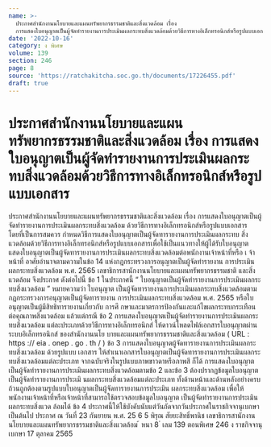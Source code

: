 ```yaml
---
name: >-
  ประกาศสำนักงานนโยบายและแผนทรัพยากรธรรมชาติและสิ่งแวดล้อม เรื่อง
  การแสดงใบอนุญาตเป็นผู้จัดทำรายงานการประเมินผลกระทบสิ่งแวดล้อมด้วยวิธีการทางอิเล็กทรอนิกส์หรือรูปแบบเอกสาร
date: '2022-10-16'
category: ง พิเศษ
volume: 139
section: 246
page: 8
source: 'https://ratchakitcha.soc.go.th/documents/17226455.pdf'
draft: true
---
```


# ประกาศสำนักงานนโยบายและแผนทรัพยากรธรรมชาติและสิ่งแวดล้อม เรื่อง การแสดงใบอนุญาตเป็นผู้จัดทำรายงานการประเมินผลกระทบสิ่งแวดล้อมด้วยวิธีการทางอิเล็กทรอนิกส์หรือรูปแบบเอกสาร

ประกาศสำนักงานนโยบายและแผนทรัพยากรธรรมชาติและสิ่งแวดล้อม เรื่อง การแสดงใบอนุญาตเป็นผู้จัดทำรายงานการประเมินผลกระทบสิ่งแวดล้อม ด้วยวิธีการทางอิเล็กทรอนิกส์หรือรูปแบบเอกสาร โดยที่เป็นการสมควร กำหนดวิธีการแสดงใบอนุญาตเป็นผู้จัดทารายงานการประเมินผลกระทบ สิ่งแวดล้อมด้วยวิธีการทางอิเล็กทรอนิกส์หรือรูปแบบเอกสารเพื่อใช้เป็นแนวทางให้ผู้ได้รับใบอนุญาต แสดงใบอนุญาตเป็นผู้จัดทารายงานการประเมินผลกระทบสิ่งแวดล้อมต่อพนักงานเจ้าหน้าที่หรือ เ จ้าหน้าที่ อาศัยอำนาจตามความในข้อ 14 แห่งกฎกระทรวงการอนุญาตเป็นผู้จัดทำรายงาน การประเมินผลกระทบสิ่งแวดล้อม พ.ศ. 2565 เลขาธิการสานักงานนโยบายและแผนทรัพยากรธรรมชาติ และสิ่งแวดล้อม จึงประกาศ ดังต่อไปนี้ ข้อ 1 ในประกาศนี้ “ ใบอนุญาตเป็นผู้จัดทำรายงานการประเมินผลกระทบสิ่งแวดล้อม ” หมายความว่า ใบอนุญาต เป็นผู้จัดทารายงานการประเมินผลกระทบสิ่งแวดล้อมตามกฎกระทรวงการอนุญาตเป็นผู้จัดทารายงาน การประเมินผลกระทบสิ่งแวดล้อม พ.ศ. 2565 หรือใบอนุญาตเป็นผู้มีสิทธิทารายงานเกี่ยวกับ การศึ กษาและมาตรการป้องกันและแก้ไขผลกระทบกระเทือนต่อคุณภาพสิ่งแวดล้อม แล้วแต่กรณี ข้อ 2 การแสดงใบอนุญาตเป็นผู้จัดทำรายงานการประเมินผลกระทบสิ่งแวดล้อม แต่ละประเภทด้วยวิธีการทางอิเล็กทรอนิกส์ ให้ดาวน์โหลดไฟล์เอกสารใบอนุญาตผ่านระบบอิเล็กทรอนิกส์ ของสำนักงานนโย บายและแผนทรัพยากรธรรมชาติและสิ่งแวดล้อม ( URL : https :// eia . onep . go . th / ) ข้อ 3 การแสดงใบอนุญาตผู้จัดทารายงานการประเมินผลกระทบสิ่งแวดล้อม ด้วยรูปแบบ เอกสาร ให้สำเนาเอกสารใบอนุญาตเป็นผู้จัดทารายงานการประเมินผลกระทบสิ่งแวดล้อมแต่ละประเภท จากฉบับจริงในรูปแบบภาพขาวดาหรือภาพสี ก็ได้ การแสดงใบอนุญาตเป็นผู้จัดทำรายงานการประเมินผลกระทบสิ่งแวดล้อมตามข้อ 2 และข้อ 3 ต้องปรากฏข้อมูลใบอนุญาตเป็นผู้จัดทำรายงานการประเมิ นผลกระทบสิ่งแวดล้อมแต่ละประเภท ทั้งด้านหน้าและด้านหลังอย่างครบถ้วนถูกต้องตามรูปแบบใบอนุญาตเป็นผู้จัดทารายงานการประเมิน ผลกระทบสิ่งแวดล้อม เพื่อให้พนักงานเจ้าหน้าที่หรือเจ้าหน้าที่สามารถใช้ตรวจสอบข้อมูลใบอนุญาต เป็นผู้จัดทำรายงานการประเมินผลกระทบสิ่งแวด ล้อมได้ ข้อ 4 ประกาศนี้ให้ใช้บังคับนับแต่วันถัดจากวันประกาศในราชกิจจานุเบกษาเป็นต้นไป ประกาศ ณ วันที่ 23 กันยายน พ.ศ. 25 6 5 พิรุณ สัยยะสิทธิ์พานิช เลขาธิการสานักงานนโยบายและแผนทรัพยากรธรรมชาติและสิ่งแวดล้อม ้ หนา 8 ่ เลม 139 ตอนพิเศษ 246 ง ราชกิจจานุเบกษา 17 ตุลาคม 2565
